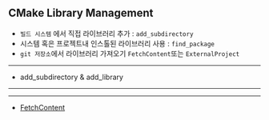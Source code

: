 ## CMake Library Management

* `빌드 시스템` 에서 직접 라이브러리 추가 : `add_subdirectory`
* 시스템 혹은 프로젝트내 인스톨된 라이브러리 사용 : `find_package`
* `git 저장소`에서 라이브러리 가져오기 `FetchContent`또는  `ExternalProject`

---
* add_subdirectory & add_library
---
---
* [FetchContent](cmake_fetchcontent.md)